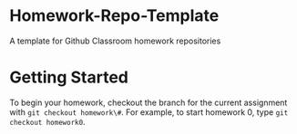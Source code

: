 # Homework-Repo-Template
A template for Github Classroom homework repositories

# Getting Started
To begin your homework, checkout the branch for the current assignment with `git checkout homework\#`.  For example, to start homework 0, type `git checkout homework0`.
